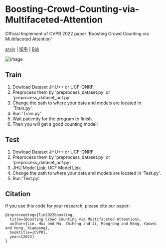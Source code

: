 # Boosting-Crowd-Counting-via-Multifaceted-Attention
Official Implement of CVPR 2022 paper 'Boosting Crowd Counting via Multifaceted Attention'

[arxiv](https://arxiv.org/pdf/2203.02636.pdf) | [知乎](https://zhuanlan.zhihu.com/p/478023612) | [B站](https://www.bilibili.com/video/BV13Y411u7r5?share_source=copy_web)

![image](structure.png)

## Train
1. Dowload Dataset JHU++ or UCF-QNRF.
2. Preprocess them by 'preprocess_dataset.py' or 'preprocess_dataset_ucf.py'.
3. Change the path to where your data and models are located in 'Train.py'.
4. Run 'Train.py'
5. Wait patiently for the program to finish.
6. Then you will get a good counting model!


## Test
1. Dowload Dataset JHU++ or UCF-QNRF.
2. Preprocess them by 'preprocess_dataset.py' or 'preprocess_dataset_ucf.py'.
3. JHU Model [Link](https://drive.google.com/file/d/14piGsWRFy9BSXI1Jv9zRxypDxpOHbwCY/view?usp=sharing); UCF Model [Link](https://drive.google.com/file/d/1Y2WU0kIlZq3x28JZskvGx1cuZt0KQkXF/view?usp=sharing)
4. Change the path to where your data and models are located in 'Test.py'.
5. Run 'Test.py'.


## Citation
If you use this code for your research, please cite our paper:

```
@inproceedings{lin2022boosting,
  title={Boosting Crowd Counting via Multifaceted Attention},
  author={Lin, Hui and Ma, Zhiheng and Ji, Rongrong and Wang, Yaowei and Hong, Xiaopeng},
  booktitle={CVPR},
  year={2022}
}
```
